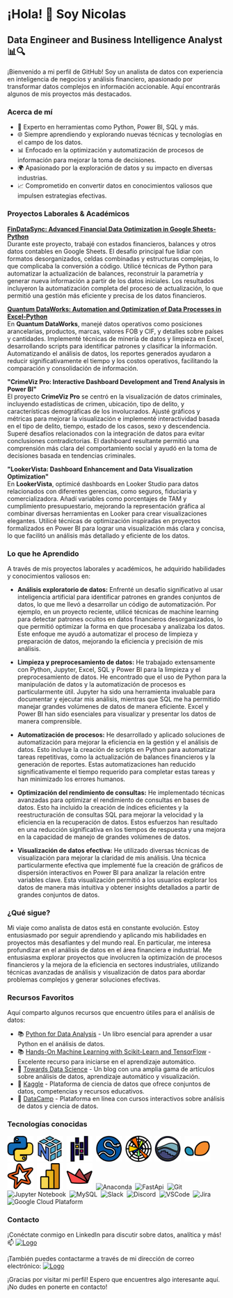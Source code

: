 # ¡Hola! 👋 Soy Nicolas

## **Data Engineer and Business Intelligence Analyst** 📊🔍

¡Bienvenido a mi perfil de GitHub! Soy un analista de datos con experiencia en inteligencia de negocios y análisis financiero, apasionado por transformar datos complejos en información accionable. Aquí encontrarás algunos de mis proyectos más destacados.

### Acerca de mí

- 🧰 Experto en herramientas como Python, Power BI, SQL y más.
- 🌐 Siempre aprendiendo y explorando nuevas técnicas y tecnologías en el campo de los datos.
- 📊 Enfocado en la optimización y automatización de procesos de información para mejorar la toma de decisiones.
- 🌍 Apasionado por la exploración de datos y su impacto en diversas industrias.
- 📈 Comprometido en convertir datos en conocimientos valiosos que impulsen estrategias efectivas.

### Proyectos Laborales & Académicos

**[FinDataSync: Advanced Financial Data Optimization in Google Sheets-Python](https://github.com/nicolasramirezperilla/FinDataSync/tree/master)**  
Durante este proyecto, trabajé con estados financieros, balances y otros datos contables en Google Sheets. El desafío principal fue lidiar con formatos desorganizados, celdas combinadas y estructuras complejas, lo que complicaba la conversión a código. Utilicé técnicas de Python para automatizar la actualización de balances, reconstruir la parametría y generar nueva información a partir de los datos iniciales. Los resultados incluyeron la automatización completa del proceso de actualización, lo que permitió una gestión más eficiente y precisa de los datos financieros.

**[Quantum DataWorks: Automation and Optimization of Data Processes in Excel-Python](https://github.com/nicolasramirezperilla/Quantum_DataWorks/tree/master)**  
En **Quantum DataWorks**, manejé datos operativos como posiciones arancelarias, productos, marcas, valores FOB y CIF, y detalles sobre países y cantidades. Implementé técnicas de minería de datos y limpieza en Excel, desarrollando scripts para identificar patrones y clasificar la información. Automatizando el análisis de datos, los reportes generados ayudaron a reducir significativamente el tiempo y los costos operativos, facilitando la comparación y consolidación de información.

**"CrimeViz Pro: Interactive Dashboard Development and Trend Analysis in Power BI"**  
El proyecto **CrimeViz Pro** se centró en la visualización de datos criminales, incluyendo estadísticas de crimen, ubicación, tipo de delito, y características demográficas de los involucrados. Ajusté gráficos y métricas para mejorar la visualización e implementé interactividad basada en el tipo de delito, tiempo, estado de los casos, sexo y descendencia. Superé desafíos relacionados con la integración de datos para evitar conclusiones contradictorias. El dashboard resultante permitió una comprensión más clara del comportamiento social y ayudó en la toma de decisiones basada en tendencias criminales.

**"LookerVista: Dashboard Enhancement and Data Visualization Optimization"**  
En **LookerVista**, optimicé dashboards en Looker Studio para datos relacionados con diferentes gerencias, como seguros, fiduciaria y comercializadora. Añadí variables como porcentajes de TAM y cumplimiento presupuestario, mejorando la representación gráfica al combinar diversas herramientas en Looker para crear visualizaciones elegantes. Utilicé técnicas de optimización inspiradas en proyectos formalizados en Power BI para lograr una visualización más clara y concisa, lo que facilitó un análisis más detallado y eficiente de los datos.


### Lo que he Aprendido

A través de mis proyectos laborales y académicos, he adquirido habilidades y conocimientos valiosos en:

- **Análisis exploratorio de datos:** Enfrenté un desafío significativo al usar inteligencia artificial para identificar patrones en grandes conjuntos de datos, lo que me llevó a desarrollar un código de automatización. Por ejemplo, en un proyecto reciente, utilicé técnicas de machine learning para detectar patrones ocultos en datos financieros desorganizados, lo que permitió optimizar la forma en que procesaba y analizaba los datos. Este enfoque me ayudó a automatizar el proceso de limpieza y preparación de datos, mejorando la eficiencia y precisión de mis análisis.

- **Limpieza y preprocesamiento de datos:** He trabajado extensamente con Python, Jupyter, Excel, SQL y Power BI para la limpieza y el preprocesamiento de datos. He encontrado que el uso de Python para la manipulación de datos y la automatización de procesos es particularmente útil. Jupyter ha sido una herramienta invaluable para documentar y ejecutar mis análisis, mientras que SQL me ha permitido manejar grandes volúmenes de datos de manera eficiente. Excel y Power BI han sido esenciales para visualizar y presentar los datos de manera comprensible.

- **Automatización de procesos:** He desarrollado y aplicado soluciones de automatización para mejorar la eficiencia en la gestión y el análisis de datos. Esto incluye la creación de scripts en Python para automatizar tareas repetitivas, como la actualización de balances financieros y la generación de reportes. Estas automatizaciones han reducido significativamente el tiempo requerido para completar estas tareas y han minimizado los errores humanos.

- **Optimización del rendimiento de consultas:** He implementado técnicas avanzadas para optimizar el rendimiento de consultas en bases de datos. Esto ha incluido la creación de índices eficientes y la reestructuración de consultas SQL para mejorar la velocidad y la eficiencia en la recuperación de datos. Estos esfuerzos han resultado en una reducción significativa en los tiempos de respuesta y una mejora en la capacidad de manejo de grandes volúmenes de datos.

- **Visualización de datos efectiva:** He utilizado diversas técnicas de visualización para mejorar la claridad de mis análisis. Una técnica particularmente efectiva que implementé fue la creación de gráficos de dispersión interactivos en Power BI para analizar la relación entre variables clave. Esta visualización permitió a los usuarios explorar los datos de manera más intuitiva y obtener insights detallados a partir de grandes conjuntos de datos.

### ¿Qué sigue?

Mi viaje como analista de datos está en constante evolución. Estoy entusiasmado por seguir aprendiendo y aplicando mis habilidades en proyectos más desafiantes y del mundo real. En particular, me interesa profundizar en el análisis de datos en el área financiera e industrial. Me entusiasma explorar proyectos que involucren la optimización de procesos financieros y la mejora de la eficiencia en sectores industriales, utilizando técnicas avanzadas de análisis y visualización de datos para abordar problemas complejos y generar soluciones efectivas.



### Recursos Favoritos

Aquí comparto algunos recursos que encuentro útiles para el análisis de datos:

- 📚 [Python for Data Analysis](https://www.oreilly.com/library/view/python-for-data/9781491957653/) - Un libro esencial para aprender a usar Python en el análisis de datos.
- 📚 [Hands-On Machine Learning with Scikit-Learn and TensorFlow](https://www.oreilly.com/library/view/hands-on-machine-learning/9781492032632/) - Excelente recurso para iniciarse en el aprendizaje automático.
- 📰 [Towards Data Science](https://towardsdatascience.com/) - Un blog con una amplia gama de artículos sobre análisis de datos, aprendizaje automático y visualización.
- 📰 [Kaggle](https://www.kaggle.com/) - Plataforma de ciencia de datos que ofrece conjuntos de datos, competencias y recursos educativos.
- 🎥 [DataCamp](https://www.datacamp.com/) - Plataforma en línea con cursos interactivos sobre análisis de datos y ciencia de datos.

### Tecnologías conocidas

  <img src="https://raw.githubusercontent.com/Rickhersd/Rickhersd/09c5bc045c5820e2b7ae1b56c9d2e45df8b2cde5/neobrutalist_icons/neo_python.svg" title="Python" alt="Python" width="60" height="60"/>&nbsp;
  <img src="https://raw.githubusercontent.com/Rickhersd/Rickhersd/09c5bc045c5820e2b7ae1b56c9d2e45df8b2cde5/neobrutalist_icons/neo_numpy.svg" title="Numpy" alt="Numpy" width="60" height="60"/>&nbsp;
  <img src="https://raw.githubusercontent.com/Rickhersd/Rickhersd/09c5bc045c5820e2b7ae1b56c9d2e45df8b2cde5/neobrutalist_icons/neo_pandas.svg" title="Pandas" alt="Pandas" width="60" height="60"/>&nbsp;
  <img src="https://raw.githubusercontent.com/Rickhersd/Rickhersd/09c5bc045c5820e2b7ae1b56c9d2e45df8b2cde5/neobrutalist_icons/neo_scipy.svg" title="Scipy" alt="Scipy" width="60" height="60"/>&nbsp;
  <img src="https://raw.githubusercontent.com/Rickhersd/Rickhersd/09c5bc045c5820e2b7ae1b56c9d2e45df8b2cde5/neobrutalist_icons/neo_matplotlib.svg" title="Matplotlib" alt="Matplotlib" width="60" height="60"/>&nbsp;
  <img src="https://raw.githubusercontent.com/Rickhersd/Rickhersd/09c5bc045c5820e2b7ae1b56c9d2e45df8b2cde5/neobrutalist_icons/neo_seaborn.svg" title="Seaborn" alt="Seaborn" width="60" height="60"/>&nbsp;
  <img src="https://raw.githubusercontent.com/Rickhersd/Rickhersd/09c5bc045c5820e2b7ae1b56c9d2e45df8b2cde5/neobrutalist_icons/neo_sklearn.svg" title="Sklearn" alt="Sklearn" width="60" height="60"/>&nbsp;
  <img src="https://github.com/Rickhersd/neo-icons/blob/main/icons/apache-spark/neo-apache-spark.svg" title="Apache Spark" alt="Scipy" width="60" height="60"/>&nbsp;
  <img src="https://github.com/Rickhersd/neo-icons/blob/main/icons/power-bi/neo-power-bi.svg" title="Power-bi" alt="Power-bi" width="60" height="60"/>&nbsp;
  <img src="https://github.com/Rickhersd/neo-icons/blob/main/icons/streamlit/neo-streamlit.svg" title="Streamlit" alt="Streamlit" width="60" height="60"/>&nbsp;
  <img src="https://cdn.jsdelivr.net/gh/devicons/devicon/icons/anaconda/anaconda-original.svg" title="Anaconda" alt="Anaconda" width="60" height="60"/>&nbsp;
  <img src="https://cdn.jsdelivr.net/gh/devicons/devicon/icons/fastapi/fastapi-plain.svg" title="FastApi" alt="FastApi" width="60" height="60"/>&nbsp;
  <img src="https://cdn.jsdelivr.net/gh/devicons/devicon/icons/git/git-plain.svg" title="Git" alt="Git" width="60" height="60"/>&nbsp;
  <img src="https://cdn.jsdelivr.net/gh/devicons/devicon/icons/jupyter/jupyter-original-wordmark.svg" title="Jupyter Notebook" alt="Jupyter Notebook" width="60" height="60"/>&nbsp;
  <img src="https://cdn.jsdelivr.net/gh/devicons/devicon/icons/mysql/mysql-plain.svg" title="MySQL" alt="MySQL" width="60" height="60"/>&nbsp;
  <img src="https://cdn.jsdelivr.net/gh/devicons/devicon/icons/slack/slack-original.svg" title="Slack" alt="Slack" width="60" height="60"/>&nbsp;
  <img src="https://www.svgrepo.com/show/353655/discord-icon.svg" title="Discord" alt="Discord" width="60" height="60"/>&nbsp;
  <img src="https://cdn.jsdelivr.net/gh/devicons/devicon/icons/vscode/vscode-original.svg" title="VScode" alt="VSCode" width="60" height="60"/>&nbsp;
  <img src="https://25322853.fs1.hubspotusercontent-eu1.net/hub/25322853/hubfs/STAGIL_January2022/Images/jira-software-logo-jira-logo-hd-png.png?width=360&name=jira-software-logo-jira-logo-hd-png.png" title="Jira" alt="Jira" width="60" height="60"/>&nbsp;
  <img src="https://res.cloudinary.com/startup-grind/image/upload/c_fill,dpr_2.0,f_auto,g_center,q_auto:good/v1/gcs/platform-data-dsc/events/google-cloud-square.png" title="Google Cloud Plataform" alt="Google Cloud Plataform" width="60" height="60"/>&nbsp;

### Contacto

¡Conéctate conmigo en LinkedIn para discutir sobre datos, analítica y más! 📫 
<a href="https://www.linkedin.com/in/nicol%C3%A1s-ram%C3%ADrez-perilla-9494081a7/">
  <img src="https://camo.githubusercontent.com/a80d00f23720d0bc9f55481cfcd77ab79e141606829cf16ec43f8cacc7741e46/68747470733a2f2f696d672e736869656c64732e696f2f62616467652f4c696e6b6564496e2d3030373742353f7374796c653d666f722d7468652d6261646765266c6f676f3d6c696e6b6564696e266c6f676f436f6c6f723d7768697465" alt="Logo" width="120" height="35"/>
</a>

¡También puedes contactarme a través de mi dirección de correo electrónico:
<a href="mailto:nicolasrape15@gmail.com">
  <img src="https://camo.githubusercontent.com/571384769c09e0c66b45e39b5be70f68f552db3e2b2311bc2064f0d4a9f5983b/68747470733a2f2f696d672e736869656c64732e696f2f62616467652f476d61696c2d4431343833363f7374796c653d666f722d7468652d6261646765266c6f676f3d676d61696c266c6f676f436f6c6f723d7768697465" alt="Logo" width="120" height="35"/>
</a>

¡Gracias por visitar mi perfil! Espero que encuentres algo interesante aquí. ¡No dudes en ponerte en contacto!
